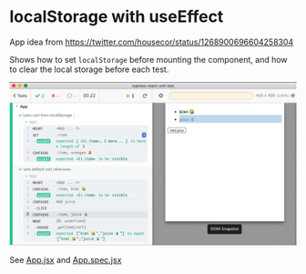 # localStorage with useEffect

App idea from https://twitter.com/housecor/status/1268900696604258304

Shows how to set `localStorage` before mounting the component, and how to clear the local storage before each test.

![Test](images/cart.png)

See [App.jsx](App.jsx) and [App.spec.jsx](App.spec.jsx)
